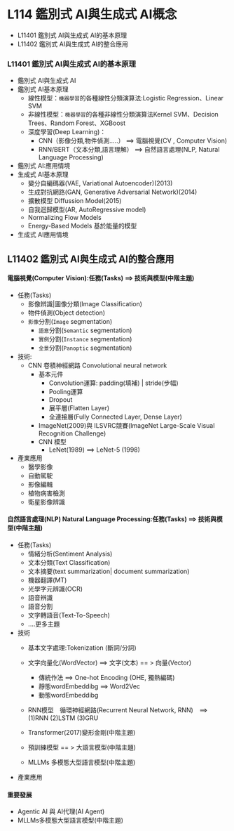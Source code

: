 # L114 鑑別式 AI與生成式 AI概念
- L11401 鑑別式 AI與生成式 AI的基本原理
- L11402 鑑別式 AI與生成式 AI的整合應用

### L11401 鑑別式 AI與生成式 AI的基本原理
- 鑑別式 AI與生成式 AI
- 鑑別式 AI基本原理
  - 線性模型：`機器學習`的各種線性分類演算法:Logistic Regression、Linear SVM
  - 非線性模型：`機器學習`的各種非線性分類演算法Kernel SVM、Decision Trees、Random Forest、XGBoost
  - 深度學習(Deep Learning)：
    - CNN（影像分類,物件偵測…..） ==> 電腦視覺(CV , Computer Vision)
    - RNN/BERT（文本分類,語言理解） ==> 自然語言處理(NLP, Natural Language Processing)
- 鑑別式 AI:應用情境
- 生成式 AI基本原理
  - 變分自編碼器(VAE, Variational Autoencoder)(2013)
  - 生成對抗網路(GAN, Generative Adversarial Network)(2014)
  - 擴散模型 Diffussion Model(2015)
  - 自我迴歸模型(AR, AutoRegressive model)
  - Normalizing Flow Models
  - Energy-Based Models 基於能量的模型
- 生成式 AI應用情境

## L11402 鑑別式 AI與生成式 AI的整合應用

#### 電腦視覺(Computer Vision):任務(Tasks) ==> 技術與模型(中階主題)
- 任務(Tasks)
  - 影像辨識|圖像分類(Image Classification)
  - 物件偵測(Object detection)
  - `影像`分割(`Image` segmentation)
    - `語意`分割(`Semantic` segmentation)
    - `實例`分割(`Instance` segmentation)
    - `全景`分割(`Panoptic` segmentation)
- 技術:
  - CNN 卷積神經網路 Convolutional neural network
    - 基本元件
      - Convolution運算: padding(填補) | stride(步幅)
      - Pooling運算
      - Dropout
      - 展平層(Flatten Layer)
      - 全連接層(Fully Connected Layer, Dense Layer)
    - ImageNet(2009)與 ILSVRC競賽(ImageNet Large-Scale Visual Recognition Challenge) 
    - CNN 模型
      - LeNet(1989) ==> LeNet-5 (1998)
- 產業應用
  - 醫學影像
  - 自動駕駛
  - 影像編輯
  - 植物病害檢測
  - 衛星影像辨識

#### 自然語言處理(NLP) Natural Language Processing:任務(Tasks) ==> 技術與模型(中階主題)
- 任務(Tasks)
  - 情緒分析(Sentiment Analysis)
  - 文本分類(Text Classification)
  - 文本摘要(text summarization| document summarization)
  - 機器翻譯(MT)
  - 光學字元辨識(OCR)
  - 語音辨識
  - 語音分割
  - 文字轉語音(Text-To-Speech)
  - ....更多主題
- 技術
  - 基本文字處理:Tokenization (斷詞/分詞)
  - 文字向量化(WordVector) ==> 文字(文本) == > 向量(Vector)
    - 傳統作法 ==>  One-hot Encoding (OHE, 獨熱編碼)
    - 靜態wordEmbeddibg ==> Word2Vec
    - 動態wordEmbeddibg

  - RNN模型　循環神經網路(Recurrent Neural Network, RNN)　==> (1)RNN (2)LSTM  (3)GRU
  - Transformer(2017)變形金剛(中階主題)
  - 預訓練模型 == > 大語言模型(中階主題)
  - MLLMs 多模態大型語言模型(中階主題)
- 產業應用

#### 重要發展
- Agentic AI 與 AI代理(AI Agent)
- MLLMs多模態大型語言模型(中階主題)



